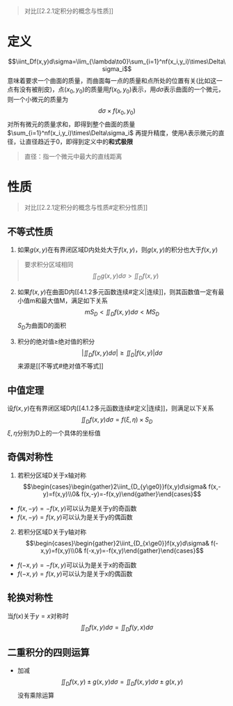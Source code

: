 > 对比[[2.2.1定积分的概念与性质]]
# 定义
$$\iint_Df(x,y)d\sigma=\lim_{\lambda\to0}\sum_{i=1}^nf(x_i,y_i)\times\Delta\sigma_i$$
意味着要求一个曲面的质量，而曲面每一点的质量和点所处的位置有关(比如这一点有没有被削皮)，点$(x_0,y_0)$的质量用$f(x_0,y_0)$表示，用$d\sigma$表示曲面的一个微元，则一个小微元的质量为
$$d\sigma\times f(x_0,y_0)$$
对所有微元的质量求和，即得到整个曲面的质量$\sum_{i=1}^nf(x_i,y_i)\times\Delta\sigma_i$
再提升精度，使用$\lambda$表示微元的直径，让直径趋近于0，即得到定义中的**和式极限**
>直径：指一个微元中最大的直线距离

# 性质
> 对比[[2.2.1定积分的概念与性质#定积分性质]]
## 不等式性质
1. 如果$g(x,y)$在有界闭区域D内处处大于$f(x,y)$，则$g(x,y)$的积分也大于$f(x,y)$
> 要求积分区域相同
$$\iint_D g(x,y)d\sigma>\iint_Df(x,y)$$

2. 如果$f(x,y)$在曲面D内[[4.1.2多元函数连续#定义|连续]]，则其函数值一定有最小值m和最大值M，满足如下关系
$$mS_D<\iint_Df(x,y)d\sigma< MS_D$$
$S_D$为曲面D的面积

3. 积分的绝对值$\ge$绝对值的积分
$$|\iint_Df(x,y)d\sigma|\ge\iint_D|f(x,y)|d\sigma$$
来源是[[不等式#绝对值不等式]]

## 中值定理
设$f(x,y)$在有界闭区域D内[[4.1.2多元函数连续#定义|连续]]，则满足以下关系
$$\iint_D f(x,y)d\sigma=f(\xi,\eta)\times S_D$$
$\xi,\eta$分别为D上的一个具体的坐标值

## 奇偶对称性
1. 若积分区域D关于x轴对称
$$\begin{cases}\begin{gather}2\iint_{D_{y\ge0}}f(x,y)d\sigma& f(x,-y)=f(x,y)\\0& f(x,-y)=-f(x,y)\end{gather}\end{cases}$$
- $f(x,-y)=-f(x,y)$可以认为是关于y的奇函数
- $f(x,-y)=f(x,y)$可以认为是关于y的偶函数

2. 若积分区域D关于y轴对称
$$\begin{cases}\begin{gather}2\iint_{D_{x\ge0}}f(x,y)d\sigma& f(-x,y)=f(x,y)\\0& f(-x,y)=-f(x,y)\end{gather}\end{cases}$$
- $f(-x,y)=-f(x,y)$可以认为是关于x的奇函数
- $f(-x,y)=f(x,y)$可以认为是关于x的偶函数

## 轮换对称性
当$f(x)$关于$y=x$对称时
$$\iint_{D}f(x,y)d\sigma=\iint_{D}f(y,x)d\sigma$$
## 二重积分的四则运算
- 加减
$$\iint_Df(x,y)\pm g(x,y)d\sigma=\iint_D f(x,y)d\sigma\pm g(x,y)$$
没有乘除运算